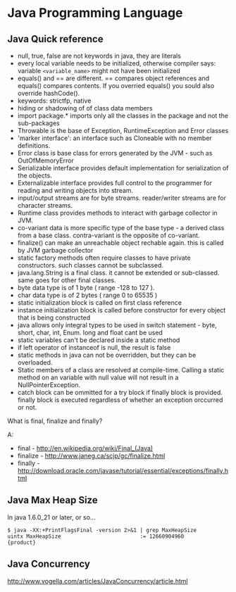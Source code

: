 # Java Programming Language

## Java Quick reference
 * null, true, false are not keywords in java, they are literals
 * every local variable needs to be initialized, otherwise compiler says: variable `<variable_name>` might not have been initialized
 * equals() and == are different. == compares object references and equals() compares contents. If you overried equals() you sould also override hashCode().
 * keywords: strictfp, native
 * hiding or shadowing of of class data members
 * import package.* imports only all the classes in the package and not the sub-packages
 * Throwable is the base of Exception, RuntimeException and Error classes
 * 'marker interface': an interface such as Cloneable with no member definitions.
 * Error class is base class for errors generated by the JVM - such as OutOfMemoryError
 * Serializable interface provides default implementation for serialization of the objects.
 * Externalizable interface provides full control to the programmer for reading and writing objects into stream.
 * input/output streams are for byte streams. reader/writer streams are for character streams.
 * Runtime class provides methods to interact with garbage collector in JVM.
 * co-variant data is more specific type of the base type - a derived class from a base class. contra-variant is the opposite of co-variant.
 * finalize() can make an unreachable object rechable again. this is called by JVM garbage collector
 * static factory methods often require classes to have private constructors. such classes cannot be subclassed.
 * java.lang.String is a final class. it cannot be extended or sub-classed. same goes for other final classes.
 * byte data type is of 1 byte ( range -128 to 127 ).
 * char data type is of 2 bytes ( range 0 to 65535 )
 * static initialization block is called on first class reference
 * instance initialization block is called before constructor for every object that is being constructed
 * java allows only integral types to be used in switch statement - byte, short, char, int, Enum. long and float cant be used
 * static variables can't be declared inside a static method
 * if left operator of instanceof is null, the result is false
 * static methods in java can not be overridden, but they can be overloaded.
 * Static members of a class are resolved at compile-time. Calling a static method on an variable with null value will not result in a NullPointerException.
 * catch block can be ommitted for a try block if finally block is provided. finally block is executed regardless of whether an exception orccurred or not.

What is final, finalize and finally? 

A:

 * final - http://en.wikipedia.org/wiki/Final_(Java)
 * finalize - http://www.janeg.ca/scjp/gc/finalize.html
 * finally - http://download.oracle.com/javase/tutorial/essential/exceptions/finally.html

## Java Max Heap Size

In java 1.6.0_21 or later, or so...

    $ java -XX:+PrintFlagsFinal -version 2>&1 | grep MaxHeapSize
    uintx MaxHeapSize                         := 12660904960      {product}

## Java Concurrency

<http://www.vogella.com/articles/JavaConcurrency/article.html>
